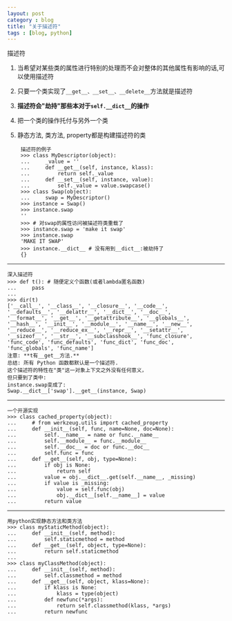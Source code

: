 ```yaml
---
layout: post
category : blog
title: "关于描述符"
tags : [blog, python]
---
```



描述符
  
1. 当希望对某些类的属性进行特别的处理而不会对整体的其他属性有影响的话,可以使用描述符 
2. 只要一个类实现了`__get__、__set__、__delete__`方法就是描述符 
3. **描述符会"劫持"那些本对于`self.__dict__`的操作** 
4. 把一个类的操作托付与另外一个类 
5. 静态方法, 类方法, property都是构建描述符的类 



        描述符的例子  
        >>> class MyDescriptor(object):
        ...     _value = ''
        ...     def __get__(self, instance, klass):
        ...         return self._value
        ...     def __set__(self, instance, value):
        ...         self._value = value.swapcase()
        >>> class Swap(object):
        ...     swap = MyDescriptor()
        >>> instance = Swap()
        >>> instance.swap
        ''
        >>> # 对swap的属性访问被描述符类重载了
        >>> instance.swap = 'make it swap'
        >>> instance.swap
        'MAKE IT SWAP'
        >>> instance.__dict__ # 没有用到__dict__:被劫持了
        {}
    
-----
    
    深入描述符
    >>> def t(): # 随便定义个函数(或者lambda匿名函数)
    ...     pass
    ... 
    >>> dir(t)
    ['__call__', '__class__', '__closure__', '__code__',
    '__defaults__', '__delattr__', '__dict__', '__doc__',
    '__format__', '__get__', '__getattribute__', '__globals__',
    '__hash__', '__init__', '__module__', '__name__', '__new__',
    '__reduce__', '__reduce_ex__', '__repr__', '__setattr__',
    '__sizeof__', '__str__', '__subclasshook__', 'func_closure',
    'func_code', 'func_defaults', 'func_dict', 'func_doc',
    'func_globals', 'func_name']
    注意: **t有__get__方法.**
    总结: 所有 Python 函数都默认是一个描述符. 
    这个描述符的特性在"类"这一对象上下文之外没有任何意义，
    但只要到了类中:
    instance.swap变成了:
    Swap.__dict__['swap'].__get__(instance, Swap)
    
----

    一个开源实现
    >>> class cached_property(object):
    ...     # from werkzeug.utils import cached_property
    ...     def __init__(self, func, name=None, doc=None):
    ...         self.__name__ = name or func.__name__
    ...         self.__module__ = func.__module__
    ...         self.__doc__ = doc or func.__doc__
    ...         self.func = func
    ...     def __get__(self, obj, type=None):
    ...         if obj is None:
    ...             return self
    ...         value = obj.__dict__.get(self.__name__, _missing)
    ...         if value is _missing:
    ...             value = self.func(obj)
    ...             obj.__dict__[self.__name__] = value
    ...         return value
    
---- 

    用python实现静态方法和类方法
    >>> class myStaticMethod(object):
    ...     def __init__(self, method):
    ...         self.staticmethod = method
    ...     def __get__(self, object, type=None):
    ...         return self.staticmethod
    ... 
    >>> class myClassMethod(object):
    ...     def __init__(self, method):
    ...         self.classmethod = method
    ...     def __get__(self, object, klass=None):
    ...         if klass is None:
    ...             klass = type(object)
    ...         def newfunc(*args):
    ...             return self.classmethod(klass, *args)
    ...         return newfunc